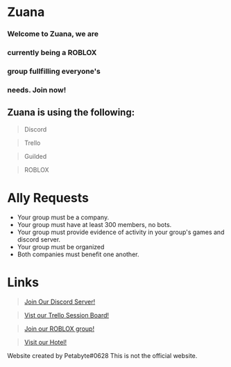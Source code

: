 #          Zuana         
### Welcome to Zuana, we are 
### currently being a ROBLOX
### group fullfilling everyone's
### needs. Join now!

## Zuana is using the following:
> Discord

> Trello

> Guilded

> ROBLOX


# Ally Requests
- Your group must be a company.
- Your group must have at least 300 members, no bots.
- Your group must provide evidence of activity in your group's games and discord server.
- Your group must be organized
- Both companies must benefit one another.

# Links
> [Join Our Discord Server!](/zuana/redirect/discord)

> [Vist our Trello Session Board!](/zuana/redirect/trello/session)

> [Join our ROBLOX group!](/zuana/redirect/roblox/group)

> [Visit our Hotel!](/zuana/redirect/roblox/game)



Website created by Petabyte#0628
This is not the official website.
